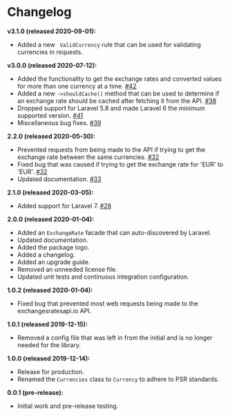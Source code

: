 # Changelog

**v3.1.0 (released 2020-09-01):**
- Added a new ``` ValidCurrency``` rule that can be used for validating currencies in requests.

**v3.0.0 (released 2020-07-12):**
- Added the functionality to get the exchange rates and converted values for more than one currency at a time. [#42](https://github.com/ash-jc-allen/laravel-exchange-rates/pull/42)
- Added a new ``` ->shouldCache() ``` method that can be used to determine if an exchange rate should be cached after fetching it from the API. [#38](https://github.com/ash-jc-allen/laravel-exchange-rates/pull/38)
- Dropped support for Laravel 5.8 and made Laravel 6 the minimum supported version. [#41](https://github.com/ash-jc-allen/laravel-exchange-rates/pull/41)
- Miscellaneous bug fixes. [#39](https://github.com/ash-jc-allen/laravel-exchange-rates/pull/39)

**2.2.0 (released 2020-05-30):**
- Prevented requests from being made to the API if trying to get the exchange rate between the same currencies. [#32](https://github.com/ash-jc-allen/laravel-exchange-rates/pull/32)
- Fixed bug that was caused if trying to get the exchange rate for 'EUR' to 'EUR'. [#32](https://github.com/ash-jc-allen/laravel-exchange-rates/pull/32)
- Updated documentation. [#33](https://github.com/ash-jc-allen/laravel-exchange-rates/pull/33)

**2.1.0 (released 2020-03-05):**
- Added support for Laravel 7. [#28](https://github.com/ash-jc-allen/laravel-exchange-rates/pull/28)

**2.0.0 (released 2020-01-04):**
- Added an ``` ExchangeRate ``` facade that can auto-discovered by Laravel.
- Updated documentation.
- Added the package logo.
- Added a changelog.
- Added an upgrade guide.
- Removed an unneeded license file.
- Updated unit tests and continuous integration configuration.

**1.0.2 (released 2020-01-04):**
- Fixed bug that prevented most web requests being made to the exchangesratesapi.io API.

**1.0.1 (released 2019-12-15):**
- Removed a config file that was left in from the initial and is no longer needed for the library.

**1.0.0 (released 2019-12-14):**
- Release for production.
- Renamed the ``` Currencies ``` class to ``` Currency ``` to adhere to PSR standards.

**0.0.1 (pre-release):**
- Initial work and pre-release testing.